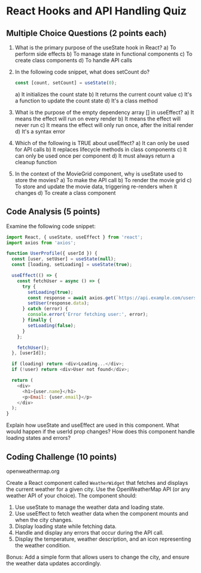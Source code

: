 # React Hooks and API Handling Quiz

## Multiple Choice Questions (2 points each)

1. What is the primary purpose of the useState hook in React?
   a) To perform side effects
   b) To manage state in functional components
   c) To create class components
   d) To handle API calls

2. In the following code snippet, what does setCount do?
   ```javascript
   const [count, setCount] = useState(0);
   ```
   a) It initializes the count state
   b) It returns the current count value
   c) It's a function to update the count state
   d) It's a class method

3. What is the purpose of the empty dependency array [] in useEffect?
   a) It means the effect will run on every render
   b) It means the effect will never run
   c) It means the effect will only run once, after the initial render
   d) It's a syntax error

4. Which of the following is TRUE about useEffect?
   a) It can only be used for API calls
   b) It replaces lifecycle methods in class components
   c) It can only be used once per component
   d) It must always return a cleanup function

5. In the context of the MovieGrid component, why is useState used to store the movies?
   a) To make the API call
   b) To render the movie grid
   c) To store and update the movie data, triggering re-renders when it changes
   d) To create a class component

## Code Analysis (5 points)

Examine the following code snippet:

```javascript
import React, { useState, useEffect } from 'react';
import axios from 'axios';

function UserProfile({ userId }) {
  const [user, setUser] = useState(null);
  const [loading, setLoading] = useState(true);

  useEffect(() => {
    const fetchUser = async () => {
      try {
        setLoading(true);
        const response = await axios.get(`https://api.example.com/users/${userId}`);
        setUser(response.data);
      } catch (error) {
        console.error('Error fetching user:', error);
      } finally {
        setLoading(false);
      }
    };

    fetchUser();
  }, [userId]);

  if (loading) return <div>Loading...</div>;
  if (!user) return <div>User not found</div>;

  return (
    <div>
      <h1>{user.name}</h1>
      <p>Email: {user.email}</p>
    </div>
  );
}
```

Explain how useState and useEffect are used in this component. What would happen if the userId prop changes? How does this component handle loading states and errors?

## Coding Challenge (10 points)
openweathermap.org

Create a React component called `WeatherWidget` that fetches and displays the current weather for a given city. Use the OpenWeatherMap API (or any weather API of your choice). The component should:

1. Use useState to manage the weather data and loading state.
2. Use useEffect to fetch weather data when the component mounts and when the city changes.
3. Display loading state while fetching data.
4. Handle and display any errors that occur during the API call.
5. Display the temperature, weather description, and an icon representing the weather condition.

Bonus: Add a simple form that allows users to change the city, and ensure the weather data updates accordingly.
